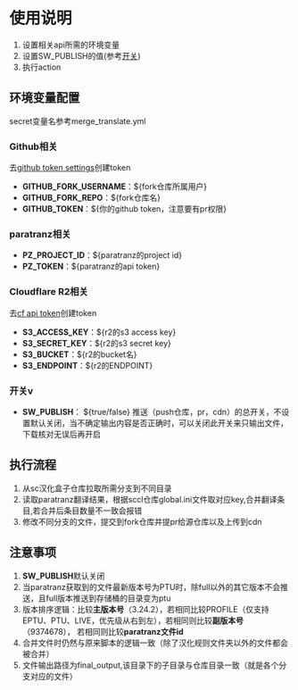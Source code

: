 # 使用说明

1. 设置相关api所需的环境变量
2. 设置SW_PUBLISH的值(参考[开关](#开关))
3. 执行action

## 环境变量配置
secret变量名参考merge_translate.yml
### Github相关
去[github token settings](https://github.com/settings/tokens)创建token
- **GITHUB_FORK_USERNAME**：${fork仓库所属用户}
- **GITHUB_FORK_REPO**：${fork仓库名}
- **GITHUB_TOKEN**：${你的github token，注意要有pr权限}

### paratranz相关
- **PZ_PROJECT_ID**：${paratranz的project id}
- **PZ_TOKEN**：${paratranz的api token}

### Cloudflare R2相关
去[cf api token](https://dash.cloudflare.com/?to：/:account/r2/api-tokens)创建token
- **S3_ACCESS_KEY**：${r2的s3 access key}
- **S3_SECRET_KEY**：${r2的s3 secret key}
- **S3_BUCKET**：${r2的bucket名}
- **S3_ENDPOINT**：${r2的ENDPOINT}

### 开关v
- **SW_PUBLISH**： ${true/false} 推送（push仓库，pr，cdn）的总开关，不设置默认关闭，当不确定输出内容是否正确时，可以关闭此开关来只输出文件，下载核对无误后再开启

## 执行流程

1. 从sc汉化盒子仓库拉取所需分支到不同目录
2. 读取paratranz翻译结果，根据sccl仓库global.ini文件取对应key,合并翻译条目,若合并后条目数量不一致会报错
3. 修改不同分支的文件，提交到fork仓库并提pr给源仓库以及上传到cdn

## 注意事项
1. **SW_PUBLISH**默认关闭
2. 当paratranz获取到的文件最新版本号为PTU时，除full以外的其它版本不会推送，且full版本推送到存储桶的目录变为ptu
3. 版本排序逻辑：比较**主版本号**（3.24.2），若相同比较PROFILE（仅支持EPTU、PTU、LIVE，优先级从右到左），若相同则比较**副版本号**（9374678）， 若相同则比较**paratranz文件id**
4. 合并文件时仍然与原来脚本的逻辑一致（除了汉化规则文件夹以外的文件都会被合并）
5. 文件输出路径为final_output,该目录下的子目录与仓库目录一致（就是各个分支对应的文件）
